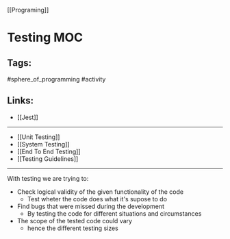 [[Programing]]

# Testing MOC

## Tags:
#sphere_of_programming #activity 

## Links:
- [[Jest]]

---

- [[Unit Testing]]
- [[System Testing]]
- [[End To End Testing]]
- [[Testing Guidelines]]

---

With testing we are trying to:
- Check logical validity of the given functionality of the code
	- Test wheter the code does what it's supose to do
- Find bugs that were missed during the development
	- By testing the code for different situations and circumstances
- The scope of the tested code could vary
	- hence the different testing sizes

